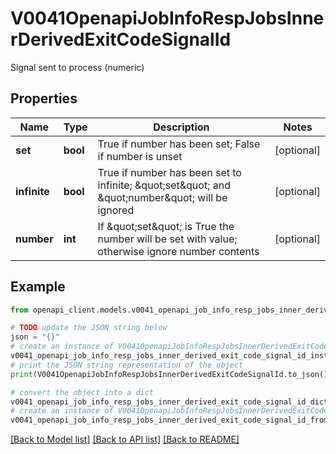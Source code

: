 # V0041OpenapiJobInfoRespJobsInnerDerivedExitCodeSignalId

Signal sent to process (numeric)

## Properties

Name | Type | Description | Notes
------------ | ------------- | ------------- | -------------
**set** | **bool** | True if number has been set; False if number is unset | [optional] 
**infinite** | **bool** | True if number has been set to infinite; \&quot;set\&quot; and \&quot;number\&quot; will be ignored | [optional] 
**number** | **int** | If \&quot;set\&quot; is True the number will be set with value; otherwise ignore number contents | [optional] 

## Example

```python
from openapi_client.models.v0041_openapi_job_info_resp_jobs_inner_derived_exit_code_signal_id import V0041OpenapiJobInfoRespJobsInnerDerivedExitCodeSignalId

# TODO update the JSON string below
json = "{}"
# create an instance of V0041OpenapiJobInfoRespJobsInnerDerivedExitCodeSignalId from a JSON string
v0041_openapi_job_info_resp_jobs_inner_derived_exit_code_signal_id_instance = V0041OpenapiJobInfoRespJobsInnerDerivedExitCodeSignalId.from_json(json)
# print the JSON string representation of the object
print(V0041OpenapiJobInfoRespJobsInnerDerivedExitCodeSignalId.to_json())

# convert the object into a dict
v0041_openapi_job_info_resp_jobs_inner_derived_exit_code_signal_id_dict = v0041_openapi_job_info_resp_jobs_inner_derived_exit_code_signal_id_instance.to_dict()
# create an instance of V0041OpenapiJobInfoRespJobsInnerDerivedExitCodeSignalId from a dict
v0041_openapi_job_info_resp_jobs_inner_derived_exit_code_signal_id_from_dict = V0041OpenapiJobInfoRespJobsInnerDerivedExitCodeSignalId.from_dict(v0041_openapi_job_info_resp_jobs_inner_derived_exit_code_signal_id_dict)
```
[[Back to Model list]](../README.md#documentation-for-models) [[Back to API list]](../README.md#documentation-for-api-endpoints) [[Back to README]](../README.md)


